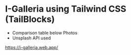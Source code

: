 # I-Galleria using Tailwind CSS (TailBlocks)

 - Comparison table below Photos
 - Unsplash API used

https://i-galleria.web.app/

